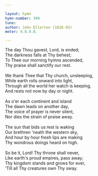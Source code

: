 ```yaml
---

layout: hymn
hymn-number: 399
tune: 
author: John Ellerton (1826-93)
meter: 9.8.9.8.

---
```

The day Thou gavest, Lord, is ended;<br>The darkness falls at Thy behest;<br>To Thee our morning hymns ascended,<br>Thy praise shall sanctify our rest.<br><br>We thank Thee that Thy church, unsleeping,<br>While earth rolls onward into light,<br>Through all the world her watch is keeping,<br>And rests not now by day or night.<br><br>As o'er each continent and island<br>The dawn leads on another day,<br>The voice of prayer is never silent,<br>Nor dies the strain of praise away.<br><br>The sun that bids us rest is waking<br>Our brethren 'neath the western sky,<br>And hour by hour fresh lips are making<br>Thy wondrous doings heard on high.<br><br>So be it, Lord! Thy throne shall never,<br>Like earth's proud empires, pass away;<br>Thy kingdom stands and grows for ever,<br>'Till all Thy creatures own Thy sway.<br><br><br>
